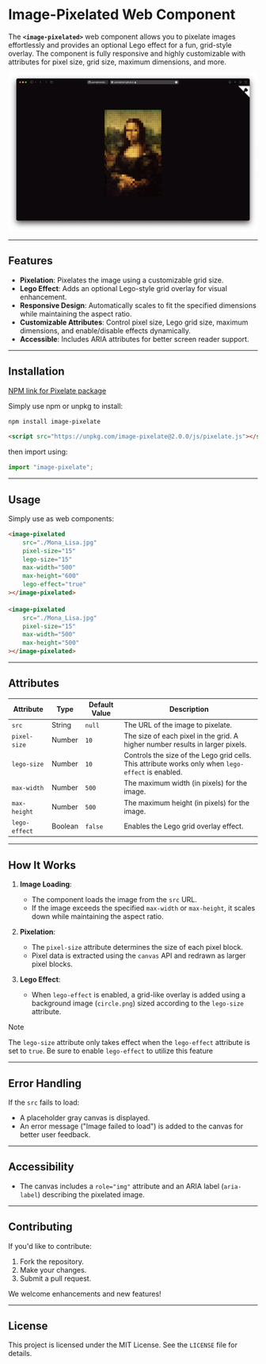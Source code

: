 # Image-Pixelated Web Component

The **`<image-pixelated>`** web component allows you to pixelate images effortlessly and provides an optional Lego effect for a fun, grid-style overlay. The component is fully responsive and highly customizable with attributes for pixel size, grid size, maximum dimensions, and more.

![Mona Lisa Pixelated](./assets/screenshot.png)

---

## Features

- **Pixelation**: Pixelates the image using a customizable grid size.
- **Lego Effect**: Adds an optional Lego-style grid overlay for visual enhancement.
- **Responsive Design**: Automatically scales to fit the specified dimensions while maintaining the aspect ratio.
- **Customizable Attributes**: Control pixel size, Lego grid size, maximum dimensions, and enable/disable effects dynamically.
- **Accessible**: Includes ARIA attributes for better screen reader support.

---

## Installation

[NPM link for Pixelate package](https://www.npmjs.com/package/image-pixelate)

Simply use npm or unpkg to install:

```bash
npm install image-pixelate
```

```html
<script src="https://unpkg.com/image-pixelate@2.0.0/js/pixelate.js"></script>
```

then import using:

```js
import "image-pixelate";
```

---

## Usage

Simply use as web components:

```html
<image-pixelated
    src="./Mona_Lisa.jpg"
    pixel-size="15"
    lego-size="15"
    max-width="500"
    max-height="600"
    lego-effect="true"
></image-pixelated>

<image-pixelated
    src="./Mona_Lisa.jpg"
    pixel-size="15"
    max-width="500"
    max-height="500"
></image-pixelated>
```

---

## Attributes

| Attribute      | Type    | Default Value | Description                                                                                         |
|----------------|---------|---------------|-----------------------------------------------------------------------------------------------------|
| `src`    | String  | `null`        | The URL of the image to pixelate.                                                                  |
| `pixel-size`   | Number  | `10`          | The size of each pixel in the grid. A higher number results in larger pixels.                      |
| `lego-size`    | Number  | `10`          | Controls the size of the Lego grid cells. This attribute works only when `lego-effect` is enabled. |
| `max-width`    | Number  | `500`         | The maximum width (in pixels) for the image.                                                       |
| `max-height`   | Number  | `500`         | The maximum height (in pixels) for the image.                                                      |
| `lego-effect`  | Boolean | `false`       | Enables the Lego grid overlay effect.                                                              |

---

## How It Works

1. **Image Loading**:
   - The component loads the image from the `src` URL.
   - If the image exceeds the specified `max-width` or `max-height`, it scales down while maintaining the aspect ratio.

2. **Pixelation**:
   - The `pixel-size` attribute determines the size of each pixel block.
   - Pixel data is extracted using the `canvas` API and redrawn as larger pixel blocks.

3. **Lego Effect**:
   - When `lego-effect` is enabled, a grid-like overlay is added using a background image (`circle.png`) sized according to the `lego-size` attribute.

> [!NOTE]
> The `lego-size` attribute only takes effect when the `lego-effect` attribute is set to `true`. Be sure to enable `lego-effect` to utilize this feature

---

## Error Handling

If the `src` fails to load:

- A placeholder gray canvas is displayed.
- An error message ("Image failed to load") is added to the canvas for better user feedback.

---

## Accessibility

- The canvas includes a `role="img"` attribute and an ARIA label (`aria-label`) describing the pixelated image.

---

## Contributing

If you'd like to contribute:

1. Fork the repository.
2. Make your changes.
3. Submit a pull request.

We welcome enhancements and new features!

---

## License

This project is licensed under the MIT License. See the `LICENSE` file for details.
